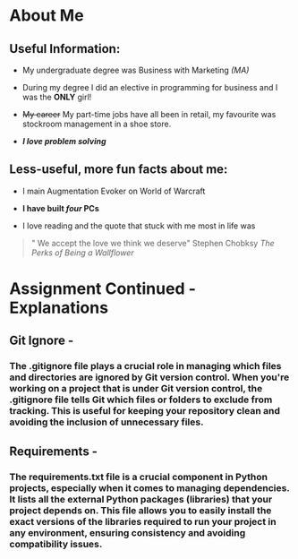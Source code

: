 # About Me

## Useful Information: 

* My undergraduate degree was Business with Marketing _(MA)_

* During my degree I did an elective in programming for business and I was the **ONLY** girl!

* ~~My career~~ My part-time jobs have all been in retail, my favourite was stockroom management in a shoe store.

* ***I love problem solving***

## Less-useful, more fun facts about me:

* I main Augmentation Evoker on World of Warcraft

* **I have built _four_ PCs**

* I love reading and the quote that stuck with me most in life was
> " We accept the love we think we deserve" Stephen Chobksy _The Perks of Being a Wallflower_

# Assignment Continued - Explanations 

## Git Ignore - 

### The .gitignore file plays a crucial role in managing which files and directories are ignored by Git version control. When you're working on a project that is under Git version control, the .gitignore file tells Git which files or folders to exclude from tracking. This is useful for keeping your repository clean and avoiding the inclusion of unnecessary files.

## Requirements - 

### The requirements.txt file is a crucial component in Python projects, especially when it comes to managing dependencies. It lists all the external Python packages (libraries) that your project depends on. This file allows you to easily install the exact versions of the libraries required to run your project in any environment, ensuring consistency and avoiding compatibility issues.
